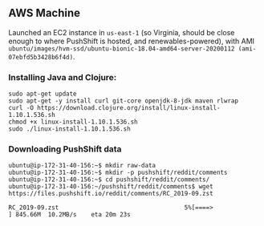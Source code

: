 
## AWS Machine

Launched an EC2 instance in `us-east-1` (so Virginia, should be close enough to where PushShift is hosted, and renewables-powered), with AMI `ubuntu/images/hvm-ssd/ubuntu-bionic-18.04-amd64-server-20200112 (ami-07ebfd5b3428b6f4d)`.


### Installing Java and Clojure:

```
sudo apt-get update
sudo apt-get -y install curl git-core openjdk-8-jdk maven rlwrap
curl -O https://download.clojure.org/install/linux-install-1.10.1.536.sh
chmod +x linux-install-1.10.1.536.sh
sudo ./linux-install-1.10.1.536.sh
```



### Downloading PushShift data

```
ubuntu@ip-172-31-40-156:~$ mkdir raw-data
ubuntu@ip-172-31-40-156:~$ mkdir -p pushshift/reddit/comments
ubuntu@ip-172-31-40-156:~$ cd pushshift/reddit/comments/
ubuntu@ip-172-31-40-156:~/pushshift/reddit/comments$ wget https://files.pushshift.io/reddit/comments/RC_2019-09.zst

RC_2019-09.zst                                   5%[====>                                                                                              ] 845.66M  10.2MB/s    eta 20m 23s

```





